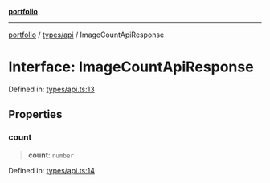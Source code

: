 [**portfolio**](../../../README.md)

***

[portfolio](../../../modules.md) / [types/api](../README.md) / ImageCountApiResponse

# Interface: ImageCountApiResponse

Defined in: [types/api.ts:13](https://github.com/tnorlund/Portfolio/blob/17e601f622f993447a356f6fb47cffc25ddb94e7/portfolio/types/api.ts#L13)

## Properties

### count

> **count**: `number`

Defined in: [types/api.ts:14](https://github.com/tnorlund/Portfolio/blob/17e601f622f993447a356f6fb47cffc25ddb94e7/portfolio/types/api.ts#L14)

